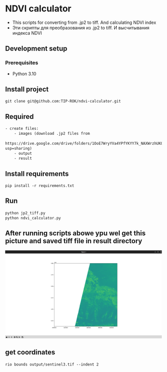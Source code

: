 # NDVI calculator
- This scripts for converting from .jp2 to tiff. And calculating NDVI index
- Эти скрипты для преобразования из .jp2 to tiff. И высчитывания  индекса NDVI

## Development setup
### Prerequisites

- Python 3.10
## Install project
```commandline
git clone git@github.com:TIP-ROK/ndvi-calculator.git
```
## Required
```
- create files: 
    - images (download .jp2 files from 
    https://drive.google.com/drive/folders/1OoE7WryYVa4YPfYKYY7k_NAXWrzhUKOC?usp=sharing)
    - output
    - result
```

## Install requirements
```commandline
pip install -r requirements.txt
```
## Run
```commandline
python jp2_tiff.py
python ndvi_calculator.py
```
## After running scripts abowe ypu wel get this picture and saved tiff file in result directory
![img.png](readme_img/img.png)

## get coordinates
```commandline
rio bounds output/sentinel3.tif --indent 2
```
